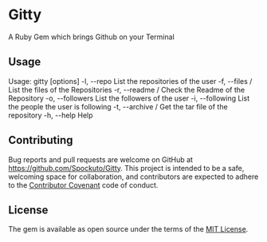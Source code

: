 # Gitty

A Ruby Gem which brings Github on your Terminal


## Usage
Usage: gitty [options]
    -l, --repo <username>            List the repositories of the user
    -f, --files <username>/<repo>    List the files of the Repositories
    -r, --readme <username>/<repo>   Check the Readme of the Repository
    -o, --followers <username>       List the followers of the user
    -i, --following <username>       List the people the user is following
    -t, --archive <username>/<repo>  Get the tar file of the repository
    -h, --help                       Help

## Contributing

Bug reports and pull requests are welcome on GitHub at https://github.com/Spockuto/Gitty. This project is intended to be a safe, welcoming space for collaboration, and contributors are expected to adhere to the [Contributor Covenant](contributor-covenant.org) code of conduct.


## License

The gem is available as open source under the terms of the [MIT License](http://opensource.org/licenses/MIT).

